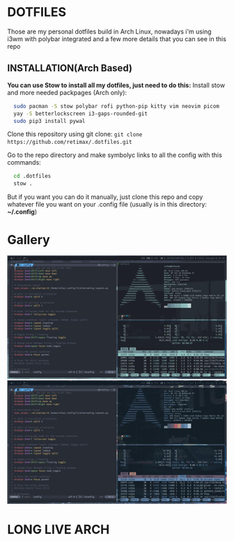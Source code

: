 # DOTFILES
Those are my personal dotfiles build in Arch Linux, nowadays i'm using i3wm with polybar integrated and a few more details that you can see in this repo

## INSTALLATION(Arch Based)
**You can use Stow to install all my dotfiles, just need to do this:**
Install stow and more needed packpages (Arch only):
```bash
  sudo pacman -S stow polybar rofi python-pip kitty vim neovim picom
  yay -S betterlockscreen i3-gaps-rounded-git
  sudo pip3 install pywal
```
Clone this repository using git clone:
`git clone https://github.com/retimax/.dotfiles.git`

Go to the repo directory and make symbolyc links to all the config with this commands:
```bash
  cd .dotfiles
  stow .
```
 
 But if you want you can do it manually, just clone this repo and copy whatever file you want on your 
 .config file (usually is in this directory: **~/.config**)
 
 # Gallery
 ![](https://github.com/retimax/.dotfiles/blob/main/.screenshots/View1.jpg)
 ![](https://github.com/retimax/.dotfiles/blob/main/.screenshots/View2.jpg)
 
 # LONG LIVE ARCH

